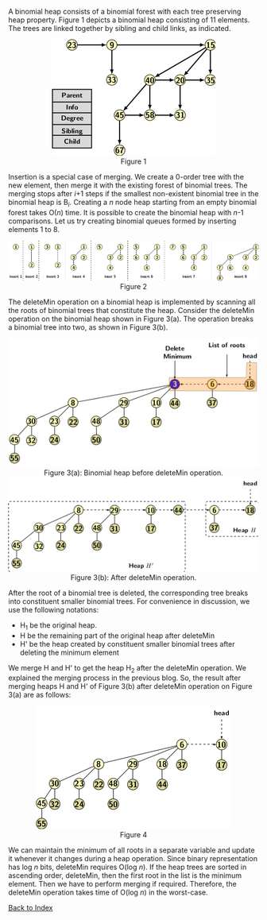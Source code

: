A binomial heap consists of a binomial forest with each tree preserving heap property. Figure 1 
depicts a binomial heap consisting of 11 elements. The trees are linked together by sibling and
child links, as indicated. 

<p style="text-align:center">
  <img src="../images/binomialHeapEx1.png"><br>
  Figure 1
</p>





Insertion is a special case of merging. We create a 0-order tree with the new element, then merge
it with the existing forest of binomial trees. The merging stops after <i>i</i>+1 steps if the smallest 
non-existent binomial tree in the binomial heap is B<sub><i>i</i></sub>. Creating a <i>n</i> node
heap starting from an empty binomial forest takes O(<i>n</i>) time. It is possible to create the 
binomial heap with <i>n</i>-1 comparisons. Let us try creating binomial queues formed by inserting
elements 1 to 8. 

<p style="text-align:center">
  <img src="../images/binomHeapInsert.png"><br>
  Figure 2
</p>

The deleteMin operation on a binomial heap is implemented by scanning all the roots of binomial trees that
constitute the heap. Consider the deleteMin operation on the binomial heap shown in Figure 3(a). 
The operation breaks a binomial tree into two, as shown in Figure 3(b).
<p style="text-align:center">
  <img src="../images/binomHeapDeleteMin1.png"><br>
  Figure 3(a): Binomial heap before deleteMin operation.<br>
   <img src="../images/binomHeapDeleteMin2.png"><br>
  Figure 3(b): After deleteMin operation.
</p>

After the root of a binomial tree is deleted, the corresponding tree breaks into constituent
smaller binomial trees. For convenience in discussion, we use the following notations:

- H<sub>1</sub> be the original heap. 
- H be the remaining part of the original heap after deleteMin
- H' be the heap created by constituent smaller binomial trees after deleting the minimum element

We merge H and H' to get the heap H<sub>2</sub> after the deleteMin operation. 
We explained the merging process in the previous blog. So, the result after merging heaps 
H and H' of Figure 3(b) after deleteMin operation on Figure 3(a) are as follows:

<p style="text-align:center">
  <img src="../images/binomHeapDeleteMin3.png"><br>
  Figure 4
</p>

We can maintain the minimum of all roots in a separate variable and update it whenever
it changes during a heap operation. Since binary representation has log <i>n</i> bits, deleteMin requires
O(log <i>n</i>). If the heap trees are sorted in ascending order, deleteMin, then the first root in the
list is the minimum element. Then we have to perform merging if required. Therefore, the deleteMin
operation takes time of O(log <i>n</i>) in the worst-case.

[Back to Index](../index.md)

